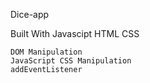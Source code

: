 Dice-app

Built With
    Javascipt
    HTML
    CSS

    DOM Manipulation
    JavaScript CSS Manipulation
    addEventListener